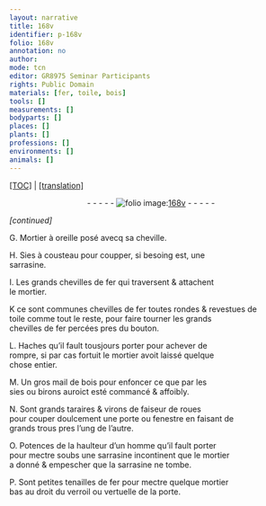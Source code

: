 ```yaml
---
layout: narrative
title: 168v
identifier: p-168v
folio: 168v
annotation: no
author:
mode: tcn
editor: GR8975 Seminar Participants
rights: Public Domain
materials: [fer, toile, bois]
tools: []
measurements: []
bodyparts: []
places: []
plants: []
professions: []
environments: []
animals: []
---
```


 <p><a href="{{ site.baseurl }}/normalized/">[TOC]</a> | <a href="{{ site.baseurl }}/texts/p-168v_tl/" target="_blank">[translation]</a></p><div class="folio" align="center">- - - - - <a href="http://gallica.bnf.fr/ark:/12148/btv1b10500001g/f342.image" target="_blank"><img src="https://cu-mkp.github.io/2017-workshop-edition/assets/photo-icon.png" alt="folio image: " style="display:inline-block; margin-bottom:-3px;"/>168v</a> - - - - - </div>  
 
*[continued]*
  
G. Mortier à oreille posé avecq sa cheville.
 
H. Sies à cousteau pour coupper, si besoing est, une<br/> sarrasine.
 
I. Les grands chevilles de <span class="m">fer</span> qui traversent & attachent<br/> le mortier.
 
K ce sont co<span class="exp">mmun</span>es chevilles de <span class="m">fer</span> toutes rondes & revestues de<br/> <span class="m">toile</span> comme tout le reste, pour faire tourner les grands<br/> chevilles de <span class="m">fer</span> percées pres du bouton.
 
L. Haches qu’il fault tousjours porter pour achever de<br/> rompre, si par cas fortuit le mortier avoit laissé quelque<br/> chose entier.
 
M. Un gros mail de <span class="m">bois</span> pour enfoncer ce que par les<br/> sies ou birons auroict esté commancé & affoibly.
 
N. Sont grands taraires & virons de faiseur de roues<br/> pour couper doulcem<span class="exp">ent</span> une porte ou fenestre en faisant de<br/> grands trous pres l’ung de l’autre.
 
O. Potences de la haulteur d’un homme qu’il fault porter<br/> pour mectre soubs une sarrasine incontinent que le mortier<br/> a donné & empescher que la sarrasine ne tombe.
 
P. Sont petites tenailles de <span class="m">fer</span> pour mectre quelque mortier<br/> bas au droit du verroil ou vertuelle de la porte.
 
 
